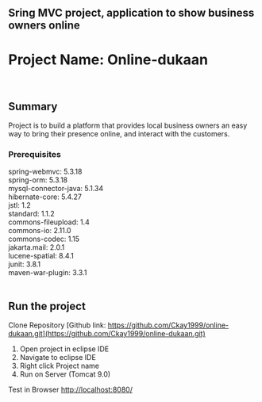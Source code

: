 ## Sring MVC project, application to show business owners online
# Project Name: Online-dukaan
 <br>
 
## Summary
Project is to build a platform that provides local business owners an easy way to bring their presence online, and interact with the customers.
 <br>
 
### Prerequisites  <br>
spring-webmvc: 5.3.18  <br>
spring-orm: 5.3.18  <br>
mysql-connector-java: 5.1.34  <br>
hibernate-core: 5.4.27  <br>
jstl: 1.2  <br>
standard: 1.1.2  <br>
commons-fileupload: 1.4  <br>
commons-io: 2.11.0  <br>
commons-codec: 1.15  <br>
jakarta.mail: 2.0.1  <br>
lucene-spatial: 8.4.1  <br>
junit:  3.8.1  <br>
maven-war-plugin: 3.3.1  <br>
 <br>
 
## Run the project

Clone Repository 
[Github link: https://github.com/Ckay1999/online-dukaan.git](https://github.com/Ckay1999/online-dukaan.git)
 <br>

1. Open project in eclipse IDE  
2. Navigate to eclipse IDE
3. Right click Project name 
4. Run on Server (Tomcat 9.0)

Test in Browser
[http://localhost:8080/](http://localhost:8080/)
